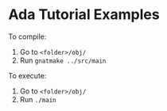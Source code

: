 # Ada Tutorial Examples

To compile:
1. Go to `<folder>/obj/`
2. Run `gnatmake ../src/main`

To execute:
1. Go to `<folder>/obj/`
2. Run `./main`

